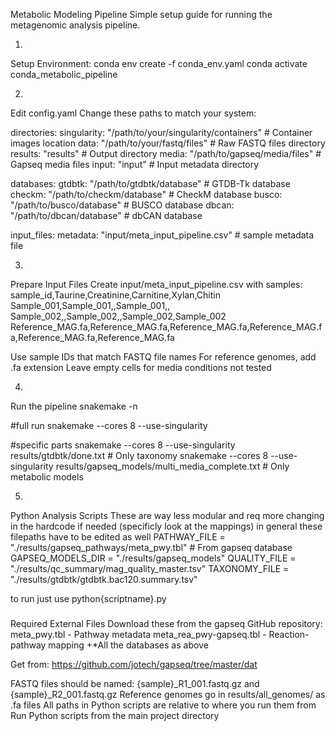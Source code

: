 Metabolic Modeling Pipeline
Simple setup guide for running the metagenomic analysis pipeline.

1.
Setup Environment:
conda env create -f conda_env.yaml
conda activate conda_metabolic_pipeline

2.
Edit config.yaml
Change these paths to match your system:

directories:
  singularity: "/path/to/your/singularity/containers"  # Container images location
  data: "/path/to/your/fastq/files"                    # Raw FASTQ files directory
  results: "results"                                    # Output directory
  media: "/path/to/gapseq/media/files"                 # Gapseq media files
  input: "input"                                        # Input metadata directory

databases:
  gtdbtk: "/path/to/gtdbtk/database"                   # GTDB-Tk database
  checkm: "/path/to/checkm/database"                   # CheckM database
  busco: "/path/to/busco/database"                     # BUSCO database
  dbcan: "/path/to/dbcan/database"                     # dbCAN database

input_files:
  metadata: "input/meta_input_pipeline.csv"            # sample metadata file

3.
Prepare Input Files
Create input/meta_input_pipeline.csv with samples:
sample_id,Taurine,Creatinine,Carnitine,Xylan,Chitin
Sample_001,Sample_001,,Sample_001,,
Sample_002,,Sample_002,,Sample_002,Sample_002
Reference_MAG.fa,Reference_MAG.fa,Reference_MAG.fa,Reference_MAG.fa,Reference_MAG.fa,Reference_MAG.fa

Use sample IDs that match FASTQ file names
For reference genomes, add .fa extension
Leave empty cells for media conditions not tested

4.
Run the pipeline
snakemake -n

#full run
snakemake --cores 8 --use-singularity

#specific parts
snakemake --cores 8 --use-singularity results/gtdbtk/done.txt  # Only taxonomy
snakemake --cores 8 --use-singularity results/gapseq_models/multi_media_complete.txt  # Only metabolic models

5.
Python Analysis Scripts
These are way less modular and req more changing in the hardcode if needed (specificly look at the mappings)
in general these filepaths have to be edited as well
PATHWAY_FILE = "./results/gapseq_pathways/meta_pwy.tbl"  # From gapseq database
GAPSEQ_MODELS_DIR = "./results/gapseq_models"
QUALITY_FILE = "./results/qc_summary/mag_quality_master.tsv"
TAXONOMY_FILE = "./results/gtdbtk/gtdbtk.bac120.summary.tsv"

to run just use python{scriptname}.py

#####
Required External Files
Download these from the gapseq GitHub repository:
meta_pwy.tbl - Pathway metadata
meta_rea_pwy-gapseq.tbl - Reaction-pathway mapping
+*All the databases as above 

Get from: https://github.com/jotech/gapseq/tree/master/dat


FASTQ files should be named: {sample}_R1_001.fastq.gz and {sample}_R2_001.fastq.gz
Reference genomes go in results/all_genomes/ as .fa files
All paths in Python scripts are relative to where you run them from
Run Python scripts from the main project directory



